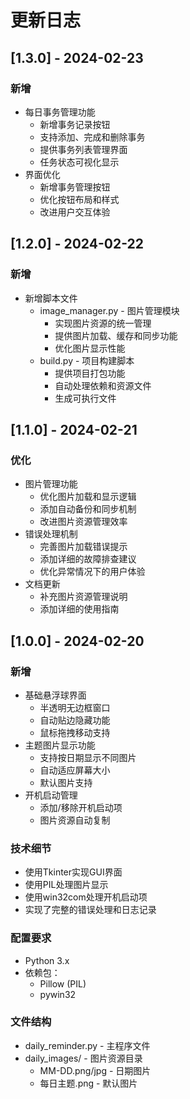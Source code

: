 # 更新日志

## [1.3.0] - 2024-02-23

### 新增
- 每日事务管理功能
  - 新增事务记录按钮
  - 支持添加、完成和删除事务
  - 提供事务列表管理界面
  - 任务状态可视化显示
- 界面优化
  - 新增事务管理按钮
  - 优化按钮布局和样式
  - 改进用户交互体验

## [1.2.0] - 2024-02-22

### 新增
- 新增脚本文件
  - image_manager.py - 图片管理模块
    - 实现图片资源的统一管理
    - 提供图片加载、缓存和同步功能
    - 优化图片显示性能
  - build.py - 项目构建脚本
    - 提供项目打包功能
    - 自动处理依赖和资源文件
    - 生成可执行文件

## [1.1.0] - 2024-02-21

### 优化
- 图片管理功能
  - 优化图片加载和显示逻辑
  - 添加自动备份和同步机制
  - 改进图片资源管理效率
- 错误处理机制
  - 完善图片加载错误提示
  - 添加详细的故障排查建议
  - 优化异常情况下的用户体验
- 文档更新
  - 补充图片资源管理说明
  - 添加详细的使用指南

## [1.0.0] - 2024-02-20

### 新增
- 基础悬浮球界面
  - 半透明无边框窗口
  - 自动贴边隐藏功能
  - 鼠标拖拽移动支持
- 主题图片显示功能
  - 支持按日期显示不同图片
  - 自动适应屏幕大小
  - 默认图片支持
- 开机启动管理
  - 添加/移除开机启动项
  - 图片资源自动复制

### 技术细节
- 使用Tkinter实现GUI界面
- 使用PIL处理图片显示
- 使用win32com处理开机启动项
- 实现了完整的错误处理和日志记录

### 配置要求
- Python 3.x
- 依赖包：
  - Pillow (PIL)
  - pywin32

### 文件结构
- daily_reminder.py - 主程序文件
- daily_images/ - 图片资源目录
  - MM-DD.png/jpg - 日期图片
  - 每日主题.png - 默认图片